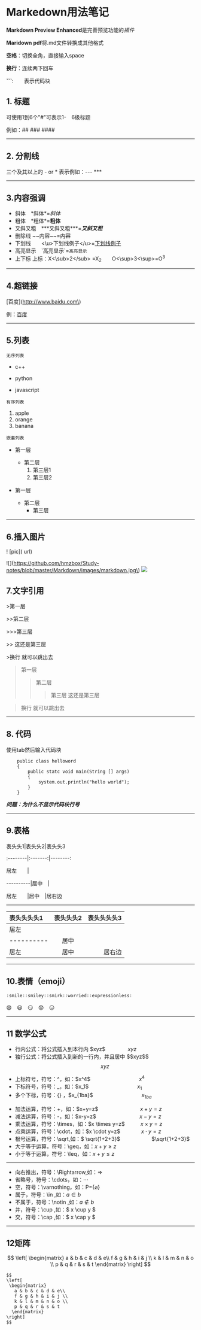 # Markedown用法笔记
**Markdown Preview Enhanced**是完善预览功能的*插件*

**Maridown pdf**将.md文件转换成其他格式

**空格**：切换全角，直接输入space

**换行**：连续两下回车

**\`\`\`**:　　表示代码块
## 1. 标题

可使用1到6个"#"可表示1-　6级标题

例如：##  ###  ####

---
## 2. 分割线
三个及其以上的 - or * 表示例如：--- ***

---
## 3.内容强调
+ 斜体　\*斜体\*=*斜体*
+ 粗体　\*粗体\*=**粗体**
+ 又斜又粗　\*\*\*又斜又粗\*\*\*=***又斜又粗***
+ 删除线 \~\~内容\~\~=~~内容~~
+ 下划线　　<\u>下划线例子<\/u>=<u>下划线例子</u>
+ 高亮显示　\`高亮显示\`=`高亮显示`
+ 上下标 上标：X<\sub>2<\/sub> =X<sub>2</sub>　　O<\sup>3<\sup>=O<sup>3</sup>
---
## 4.超链接
\[百度\]\(http://www.baidu.com\)

例：[百度](http://www.baidu.com)

---
## 5.列表
`无序列表`
* c++
- python
+ javascript

`有序列表`
1. apple
2. orange
3. banana

`嵌套列表`
* 第一层
   * 第二层
      1. 第三层1
      2. 第三层2

* 第一层
   + 第二层
      - 第三层

---
## 6.插入图片
\! \[pic\]\( url\)

\!\[\]\(https://github.com/hmzbox/Study-notes/blob/master/Markdown/images/markdown.jpg\)
![](https://github.com/hmzbox/Study-notes/blob/master/Markdown/images/markdown.jpg)

## 7.文字引用
\>第一层

\>>第二层

\>>>第三层

\>> 这还是第三层

\>换行 就可以跳出去

>第一层
>>第二层
>>>第三层
>> 这还是第三层

>换行 就可以跳出去

---
## 8. 代码

使用tab然后输入代码块
```
    public class helloword
    {
        public statc void main(String [] args)
        {
            system.out.println("hello world");
        }
    }
```

***问题：为什么不显示代码块行号***

---
## 9.表格
表头头1\|表头头2\|表头头3

\:--------|:-------:|--------:

居左　　\|

----------\|居中　\|

居左　　\|居中　\|居右边

---
表头头头头1|表头头头2|表头头头头3
:---------|:-------:|----------:
居左      |
----------|居中     |
居左      |居中     |居右边

---
## 10.表情（emoji）
    :smile::smiley::smirk::worried::expressionless:
:smile:　:smiley:　:smirk:　:worried:　:expressionless:

---
## 11 数学公式
* 行内公式：将公式插入到本行内 \$xyz\$ 　　　　$xyz$
* 独行公式：将公式插入到新的一行内，并且居中 \$\$xyz\$\$ 　　　$$xyz$$
- 上标符号，符号：^，如：\$x\^4\$　　　　　　　　　 $x^4$
- 下标符号，符号：_，如：\$x_1\$ 　　　　　　　　　$x_1$
- 多个下标，符号：{} ，\$x_{1ba}\$ 　　　　　　　　　$x_{1ba}$
+ 加法运算，符号：+，如：\$x+y=z\$　　　　　　　　$x+y=z$
+ 减法运算，符号：-，如：\$x-y=z\$　　 　　　　　　$x-y=z$
+ 乘法运算，符号：\times，如：\$x \times y=z\$　　　$x \times y=z$
+ 点乘运算，符号：\cdot，如：\$x \cdot y=z\$　　　　$x \cdot y=z$
+ 根号运算，符号：\sqrt,如：\$ \sqrt{1+2+3}\$　　　　　　$\sqrt{1+2+3}$
+ 大于等于运算，符号：\geq，如：$x+y \geq z$
+ 小于等于运算，符号：\leq，如：$x+y \leq z$
---
+ 向右推出，符号：\Rightarrow,如：$\Rightarrow$
+ 省略号，符号：\cdots，如：$\cdots$
+ 空，符号：\varnothing，如：P={$\varnothing$}
+ 属于，符号：\in ,如：$a\in b$
+ 不属于，符号：\notin ,如：$a\notin b$
+ 并，符号：\cup ,如：$ x \cup y $
+ 交，符号：\cap ,如：$ x \cap y $
---
## 12矩阵

$$
\left[
 \begin{matrix}
   a & b & c & d & e\\
   f & g & h & i & j \\
   k & l & m & n & o \\
   p & q & r & s & t
  \end{matrix} 
\right]
$$
```
$$
\left[
 \begin{matrix}
   a & b & c & d & e\\
   f & g & h & i & j \\
   k & l & m & n & o \\
   p & q & r & s & t
  \end{matrix} 
\right]
$$
```